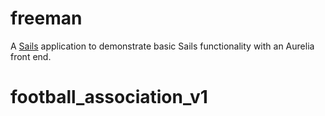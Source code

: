# freeman

A [Sails](http://sailsjs.org) application to demonstrate basic Sails functionality
with an Aurelia front end.
# football_association_v1
